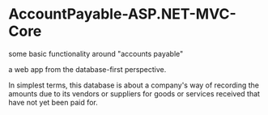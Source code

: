# AccountPayable-ASP.NET-MVC-Core

some basic functionality around "accounts payable"

a web app from the database-first perspective.

In simplest terms, this database is about a company's way of recording the amounts
due to its vendors or suppliers for goods or services received that have not yet been paid for. 
